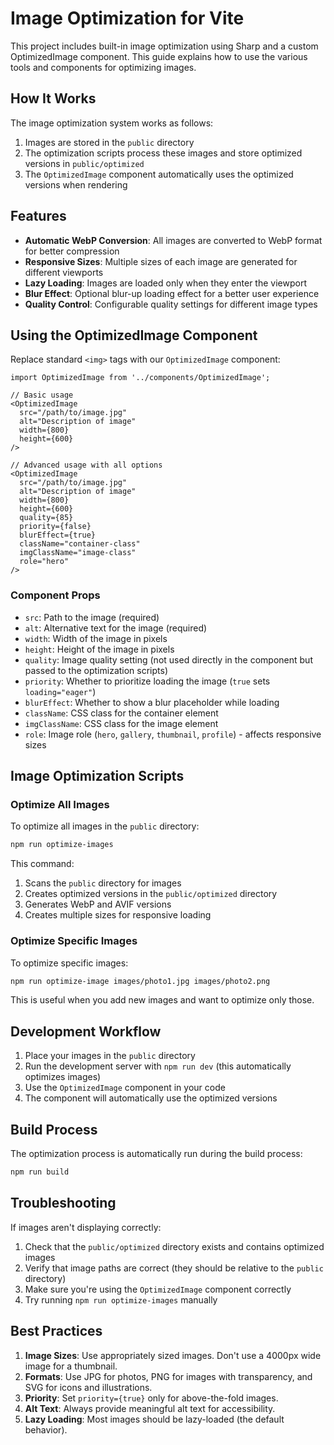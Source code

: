 # Image Optimization for Vite

This project includes built-in image optimization using Sharp and a custom OptimizedImage component. This guide explains how to use the various tools and components for optimizing images.

## How It Works

The image optimization system works as follows:

1. Images are stored in the `public` directory
2. The optimization scripts process these images and store optimized versions in `public/optimized`
3. The `OptimizedImage` component automatically uses the optimized versions when rendering

## Features

- **Automatic WebP Conversion**: All images are converted to WebP format for better compression
- **Responsive Sizes**: Multiple sizes of each image are generated for different viewports
- **Lazy Loading**: Images are loaded only when they enter the viewport
- **Blur Effect**: Optional blur-up loading effect for a better user experience
- **Quality Control**: Configurable quality settings for different image types

## Using the OptimizedImage Component

Replace standard `<img>` tags with our `OptimizedImage` component:

```tsx
import OptimizedImage from '../components/OptimizedImage';

// Basic usage
<OptimizedImage
  src="/path/to/image.jpg"
  alt="Description of image"
  width={800}
  height={600}
/>

// Advanced usage with all options
<OptimizedImage
  src="/path/to/image.jpg"
  alt="Description of image"
  width={800}
  height={600}
  quality={85}
  priority={false}
  blurEffect={true}
  className="container-class"
  imgClassName="image-class"
  role="hero"
/>
```

### Component Props

- `src`: Path to the image (required)
- `alt`: Alternative text for the image (required)
- `width`: Width of the image in pixels
- `height`: Height of the image in pixels
- `quality`: Image quality setting (not used directly in the component but passed to the optimization scripts)
- `priority`: Whether to prioritize loading the image (`true` sets `loading="eager"`)
- `blurEffect`: Whether to show a blur placeholder while loading
- `className`: CSS class for the container element
- `imgClassName`: CSS class for the image element
- `role`: Image role (`hero`, `gallery`, `thumbnail`, `profile`) - affects responsive sizes

## Image Optimization Scripts

### Optimize All Images

To optimize all images in the `public` directory:

```bash
npm run optimize-images
```

This command:
1. Scans the `public` directory for images
2. Creates optimized versions in the `public/optimized` directory
3. Generates WebP and AVIF versions
4. Creates multiple sizes for responsive loading

### Optimize Specific Images

To optimize specific images:

```bash
npm run optimize-image images/photo1.jpg images/photo2.png
```

This is useful when you add new images and want to optimize only those.

## Development Workflow

1. Place your images in the `public` directory
2. Run the development server with `npm run dev` (this automatically optimizes images)
3. Use the `OptimizedImage` component in your code
4. The component will automatically use the optimized versions

## Build Process

The optimization process is automatically run during the build process:

```bash
npm run build
```

## Troubleshooting

If images aren't displaying correctly:

1. Check that the `public/optimized` directory exists and contains optimized images
2. Verify that image paths are correct (they should be relative to the `public` directory)
3. Make sure you're using the `OptimizedImage` component correctly
4. Try running `npm run optimize-images` manually

## Best Practices

1. **Image Sizes**: Use appropriately sized images. Don't use a 4000px wide image for a thumbnail.
2. **Formats**: Use JPG for photos, PNG for images with transparency, and SVG for icons and illustrations.
3. **Priority**: Set `priority={true}` only for above-the-fold images.
4. **Alt Text**: Always provide meaningful alt text for accessibility.
5. **Lazy Loading**: Most images should be lazy-loaded (the default behavior). 